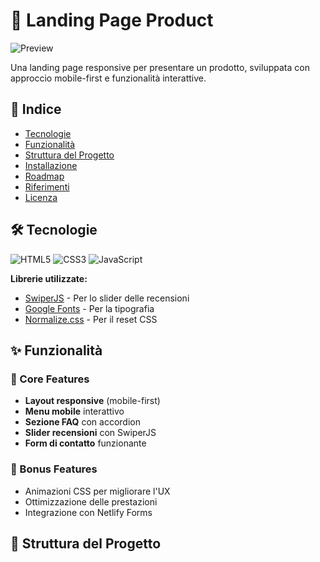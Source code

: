 # 🚀 Landing Page Product

![Preview](https://prod-files-secure.s3.us-west-2.amazonaws.com/4c49ff97-016b-4669-8de5-4479dd1a86e1/4bffc88e-a336-4258-acd4-9a845cf73913/anteprima.jpg)

Una landing page responsive per presentare un prodotto, sviluppata con approccio mobile-first e funzionalità interattive.

## 📌 Indice

- [Tecnologie](#-tecnologie)
- [Funzionalità](#-funzionalità)
- [Struttura del Progetto](#-struttura-del-progetto)
- [Installazione](#-installazione)
- [Roadmap](#-roadmap)
- [Riferimenti](#-riferimenti)
- [Licenza](#-licenza)

## 🛠 Tecnologie

![HTML5](https://img.shields.io/badge/HTML5-E34F26?style=for-the-badge&logo=html5&logoColor=white)
![CSS3](https://img.shields.io/badge/CSS3-1572B6?style=for-the-badge&logo=css3&logoColor=white)
![JavaScript](https://img.shields.io/badge/JavaScript-F7DF1E?style=for-the-badge&logo=javascript&logoColor=black)

**Librerie utilizzate:**

- [SwiperJS](https://swiperjs.com/) - Per lo slider delle recensioni
- [Google Fonts](https://fonts.google.com/) - Per la tipografia
- [Normalize.css](https://necolas.github.io/normalize.css/) - Per il reset CSS

## ✨ Funzionalità

### 🎯 Core Features

- **Layout responsive** (mobile-first)
- **Menu mobile** interattivo
- **Sezione FAQ** con accordion
- **Slider recensioni** con SwiperJS
- **Form di contatto** funzionante

### 🚀 Bonus Features

- Animazioni CSS per migliorare l'UX
- Ottimizzazione delle prestazioni
- Integrazione con Netlify Forms

## 📂 Struttura del Progetto
